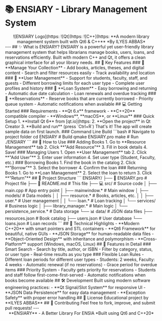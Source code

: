 # 📚 ENSIARY - Library Management System
<div align="center">
![ENSIARY Logo](https:
![Qt](https:
![C++](https:
**A modern library management system built with Qt6 & C++**
*By ILYES ABBAS*
</div>
---
## ✨ What is ENSIARY?
ENSIARY is a powerful yet user-friendly library management system that helps librarians manage books, users, loans, and reservations efficiently. Built with modern C++ and Qt, it offers a clean graphical interface for all your library needs.
## 🚀 Key Features
### 📖 **Manage Your Collection**
- Add books, articles, theses, and digital content
- Search and filter resources easily
- Track availability and location
### 👥 **User Management**
- Support for students, faculty, staff, and guests
- Different borrowing limits for each user type
- Complete user profiles and history
### 🔄 **Loan System**
- Easy borrowing and returning
- Automatic due date calculation
- Loan renewals and overdue tracking
### 📅 **Reservations**
- Reserve books that are currently borrowed
- Priority queue system
- Automatic notifications when available
## 💻 Getting Started
### Requirements
- **Qt 6.x** framework
- **C++20** compatible compiler
- **Windows**, **macOS**, or **Linux**
### Quick Setup
1. **Install Qt 6** from [qt.io](https:
2. **Open the project** in Qt Creator
3. **Build and run** (press `Ctrl+R`)
That's it! The app will create sample data on first launch.
### Command Line Build
```bash
# Navigate to project folder
cd ENSIARY
# Build
qmake ENSIARY.pro
make
# Run
./ENSIARY
```
## 📱 How to Use
### Adding Books
1. Go to **Resource Management** tab
2. Click **"Add Resource"**
3. Fill in book details
4. Save!
### Managing Users
1. Open **User Management** tab
2. Click **"Add User"**
3. Enter user information
4. Set user type (Student, Faculty, etc.)
### Borrowing Books
1. Find the book in the catalog
2. Click **"Borrow"**
3. Select the borrower
4. Confirm the loan
### Returning Books
1. Go to **Loan Management**
2. Select the loan to return
3. Click **"Return"**
## 🎯 Project Structure
```
ENSIARY/
├── 📄 ENSIARY.pro           # Project file
├── 📖 README.md             # This file
├── 💻 src/                  # Source code
│   ├── main.cpp            # App entry point
│   ├── mainwindow.*        # Main window
│   ├── models/             # Data models
│   │   ├── resource.*      # Books, articles, etc.
│   │   ├── user.*          # User management
│   │   └── loan.*          # Loan tracking
│   └── services/           # Business logic
│       ├── library_manager.*    # Main logic
│       └── persistence_service.* # Data storage
└── 📊 data/                 # JSON data files
    ├── resources.json      # Book catalog
    ├── users.json          # User database
    └── loans.json          # Loan records
```
## 🔧 Technical Highlights
- **Modern C++20** with smart pointers and STL containers
- **Qt6 Framework** for beautiful, native GUIs
- **JSON Storage** for human-readable data files
- **Object-Oriented Design** with inheritance and polymorphism
- **Cross-Platform** support (Windows, macOS, Linux)
## 🎨 Features in Detail
### Smart Search
- Search by title, author, or ISBN
- Filter by category, status, or user type
- Real-time results as you type
### Flexible Loan Rules
- Different loan periods for different user types
- Students: 2 weeks, Faculty: 4 weeks
- Automatic renewal (if no reservations)
- Grace period for overdue items
### Priority System
- Faculty gets priority for reservations
- Students and staff follow first-come-first-served
- Automatic notifications when books become available
## 🛠️ Development
Built using modern software engineering practices:
- **Qt Signal/Slot System** for responsive UI
- **JSON Data Persistence** for easy data management
- **Exception Safety** with proper error handling
## 📝 License
Educational project by **ILYES ABBAS**
## 🤝 Contributing
Feel free to fork, improve, and submit pull requests!
---
<div align="center">
**ENSIARY** - A Better Library For ENSIA
*Built using Qt6 and C++20*
</div>